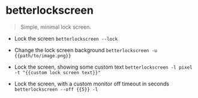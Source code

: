 # betterlockscreen
> Simple, minimal lock screen.

- Lock the screen
`betterlockscreen --lock`

- Change the lock screen background
`betterlockscreen -u {{path/to/image.png}}`

- Lock the screen, showing some custom text
`betterlockscreen -l pixel -t "{{custom lock screen text}}"`

- Lock the screen, with a custom monitor off timeout in seconds
`betterlockscreen --off {{5}} -l`
